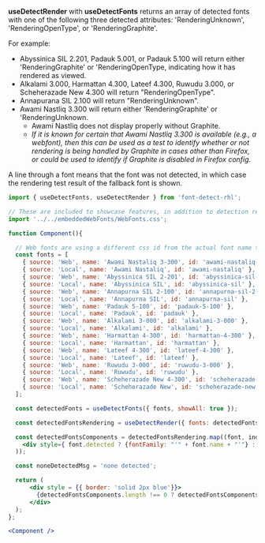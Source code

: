 <!-- # useDetectRender -->
**useDetectRender** with **useDetectFonts** returns an array of detected fonts with one of the following three detected attributes: 'RenderingUnknown', 'RenderingOpenType', or 'RenderingGraphite'.

For example:
- Abyssinica SIL 2.201, Padauk 5.001, or Padauk 5.100 will return either 'RenderingGraphite' or 'RenderingOpenType, indicating how it has rendered as viewed.
- Alkalami 3.000, Harmattan 4.300, Lateef 4.300, Ruwudu 3.000, or Scheherazade New 4.300 will return "RenderingOpenType".
- Annapurana SIL 2.100 will return "RenderingUnknown".
- Awami Nastliq 3.300 will return either 'RenderingGraphite' or 'RenderingUnknown.
    - Awami Nastliq does not display properly without Graphite.
    - *If it is known for certain that Awami Nastliq 3.300 is available (e.g., a webfont), then this can be used as a test to identify whether or not rendering is being handled by Graphite in cases other than Firefox, or could be used to identify if Graphite is disabled in Firefox config.*


A line through a font means that the font was not detected, in which case the rendering test result of the fallback font is shown.

```jsx
import { useDetectFonts, useDetectRender } from 'font-detect-rhl';

// These are included to showcase features, in addition to detection results of locally installed fonts.
import '../../embeddedWebFonts/WebFonts.css';

function Component(){

  // Web fonts are using a different css id from the actual font name to avoid conflict with locally installed fonts, which could be a different version.
  const fonts = [
    { source: 'Web', name: 'Awami Nastaliq 3-300', id: 'awami-nastaliq-3-300' },
    { source: 'Local', name: 'Awami Nastaliq', id: 'awami-nastaliq' },
    { source: 'Web', name: 'Abyssinica SIL 2-201', id: 'abyssinica-sil-2-201' },
    { source: 'Local', name: 'Abyssinica SIL', id: 'abyssinica-sil' },
    { source: 'Web', name: 'Annapurna SIL 2-100', id: 'annapurna-sil-2-100' },
    { source: 'Local', name: 'Annapurna SIL', id: 'annapurna-sil' },
    { source: 'Web', name: 'Padauk 5-100', id: 'padauk-5-100' },
    { source: 'Local', name: 'Padauk', id: 'padauk' },
    { source: 'Web', name: 'Alkalami 3-000', id: 'alkalami-3-000' },
    { source: 'Local', name: 'Alkalami', id: 'alkalami' },
    { source: 'Web', name: 'Harmattan 4-300', id: 'harmattan-4-300' },
    { source: 'Local', name: 'Harmattan', id: 'harmattan' },
    { source: 'Web', name: 'Lateef 4-300', id: 'lateef-4-300' },
    { source: 'Local', name: 'Lateef', id: 'lateef' },
    { source: 'Web', name: 'Ruwudu 3-000', id: 'ruwudu-3-000' },
    { source: 'Local', name: 'Ruwudu', id: 'ruwudu' },
    { source: 'Web', name: 'Scheherazade New 4-300', id: 'scheherazade-new-4-300' },
    { source: 'Local', name: 'Scheherazade New', id: 'scheherazade-new' },
  ];

  const detectedFonts = useDetectFonts({ fonts, showAll: true });

  const detectedFontsRendering = useDetectRender({ fonts: detectedFonts, fallbackFont: 'monospace' });

  const detectedFontsComponents = detectedFontsRendering.map((font, index) => (
    <div style={ font.detected ? {fontFamily: "'" + font.name + "'"} : { textDecoration: 'line-through' }} key={index}>{font.name}: <b>{font.detectedRender.toString()}</b> ({font.source} font)</div>
  ));

  const noneDetectedMsg = 'none detected';

  return (
      <div style = {{ border: 'solid 2px blue'}}>
        {detectedFontsComponents.length !== 0 ? detectedFontsComponents : noneDetectedMsg}
      </div>
  );
};

<Component />
```
